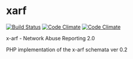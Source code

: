 # xarf
[![Build Status](https://travis-ci.org/idimensionz/xarf.svg?branch=master)](https://travis-ci.org/idimensionz/xarf) [![Code Climate](https://codeclimate.com/github/idimensionz/sendgrid-webapi-v3-php/badges/gpa.svg)](https://codeclimate.com/github/idimensionz/sendgrid-webapi-v3-php) [![Code Climate](https://codeclimate.com/github/idimensionz/xarf/badges/gpa.svg)](https://codeclimate.com/github/idimensionz/xarf) 

x-arf - Network Abuse Reporting 2.0

PHP implementation of the x-arf schemata ver 0.2